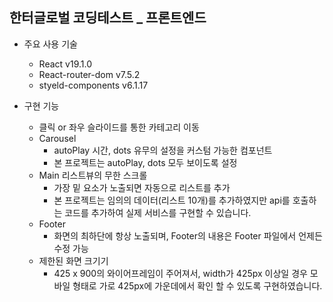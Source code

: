 ## 한터글로벌 코딩테스트 _ 프론트엔드

- 주요 사용 기술
  - React v19.1.0
  - React-router-dom v7.5.2
  - styeld-components v6.1.17

- 구현 기능
  - 클릭 or 좌우 슬라이드를 통한 카테고리 이동
  - Carousel
    - autoPlay 시간, dots 유무의 설정을 커스텀 가능한 컴포넌트
    - 본 프로젝트는 autoPlay, dots 모두 보이도록 설정
  - Main 리스트뷰의 무한 스크롤
    - 가장 밑 요소가 노출되면 자동으로 리스트를 추가
    - 본 프로젝트는 임의의 데이터(리스트 10개)를 추가하였지만 api를 호출하는 코드를 추가하여 실제 서비스를 구현할 수 있습니다.
  - Footer
    - 화면의 최하단에 항상 노출되며, Footer의 내용은 Footer 파일에서 언제든 수정 가능
  - 제한된 화면 크기기
    - 425 x 900의 와이어프레임이 주어져서, width가 425px 이상일 경우 모바일 형태로 가로 425px에 가운데에서 확인 할 수 있도록 구현하였습니다.